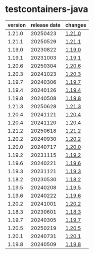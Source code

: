 # testcontainers-java	


|version|release date|changes|
|---|---|---|
|1.21.0|20250423|[1.21.0](./1.21.0-20250423.md)|
|1.21.1|20250529|[1.21.1](./1.21.1-20250529.md)|
|1.19.0|20230822|[1.19.0](./1.19.0-20230822.md)|
|1.19.1|20231003|[1.19.1](./1.19.1-20231003.md)|
|1.20.6|20250304|[1.20.6](./1.20.6-20250304.md)|
|1.20.3|20241023|[1.20.3](./1.20.3-20241023.md)|
|1.19.7|20240306|[1.19.7](./1.19.7-20240306.md)|
|1.19.4|20240126|[1.19.4](./1.19.4-20240126.md)|
|1.19.8|20240508|[1.19.8](./1.19.8-20240508.md)|
|1.21.3|20250628|[1.21.3](./1.21.3-20250628.md)|
|1.20.4|20241121|[1.20.4](./1.20.4-20241121.md)|
|1.20.4|20241120|[1.20.4](./1.20.4-20241120.md)|
|1.21.2|20250618|[1.21.2](./1.21.2-20250618.md)|
|1.20.2|20240930|[1.20.2](./1.20.2-20240930.md)|
|1.20.0|20240717|[1.20.0](./1.20.0-20240717.md)|
|1.19.2|20231115|[1.19.2](./1.19.2-20231115.md)|
|1.19.6|20240221|[1.19.6](./1.19.6-20240221.md)|
|1.19.3|20231121|[1.19.3](./1.19.3-20231121.md)|
|1.18.2|20230530|[1.18.2](./1.18.2-20230530.md)|
|1.19.5|20240208|[1.19.5](./1.19.5-20240208.md)|
|1.19.6|20240222|[1.19.6](./1.19.6-20240222.md)|
|1.20.2|20241001|[1.20.2](./1.20.2-20241001.md)|
|1.18.3|20230601|[1.18.3](./1.18.3-20230601.md)|
|1.19.7|20240305|[1.19.7](./1.19.7-20240305.md)|
|1.20.5|20250219|[1.20.5](./1.20.5-20250219.md)|
|1.20.1|20240731|[1.20.1](./1.20.1-20240731.md)|
|1.19.8|20240509|[1.19.8](./1.19.8-20240509.md)|
